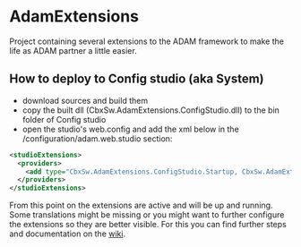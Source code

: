 # AdamExtensions
Project containing several extensions to the ADAM framework to make the life as ADAM partner a little easier.

## How to deploy to Config studio (aka System)
* download sources and build them
* copy the built dll (CbxSw.AdamExtensions.ConfigStudio.dll) to the bin folder of Config studio
* open the studio's web.config and add the xml below in the /configuration/adam.web.studio section:
```xml
<studioExtensions>
  <providers>
	<add type="CbxSw.AdamExtensions.ConfigStudio.Startup, CbxSw.AdamExtensions.ConfigStudio" />
  </providers>
</studioExtensions>
```
From this point on the extensions are active and will be up and running.
Some translations might be missing or you might want to further configure the extensions so they are better visible.
For this you can find further steps and documentation on the [wiki](https://github.com/CheckboxSoftware/AdamExtensions/wiki).

